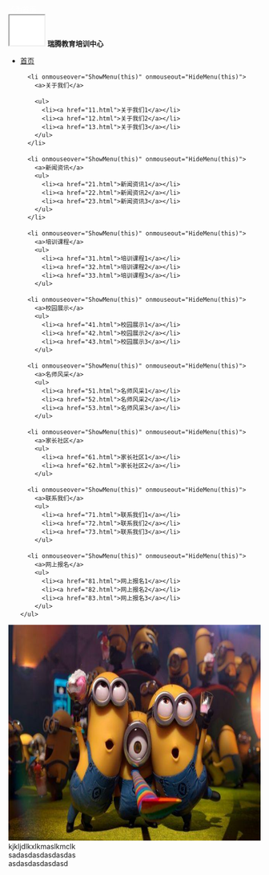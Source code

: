 <!DOCTYPE html>
<html lang="zh-CN">
<head>
  <meta charset="UTF-8">
  <title>瑞腾教育培训中心</title>
  
  <link rel="stylesheet" type="text/css" href="css/main.css"/>
  
  
  <script type="text/javascript">
    function ShowMenu(li){
      let submenu = li.getElementsByTagName("ul")[0];
      submenu.style.display = "block"; /*使用js代码来控制二级菜单的显示和隐藏*/
    }
    function HideMenu(li){
      let submenu = li.getElementsByTagName("ul")[0];
      submenu.style.display = "none";
    }
  </script>
  <link rel="shortcut icon" href="images/2.ico">
  <script type="text/javascript">
    //设为首页
    function SetHome(url) {
      if (document.all) {
        document.body.style.behavior = 'url(#default#homepage)';
        document.body.setHomePage(url);
      } else {
        alert("您好,您的浏览器不支持自动设置页面为首页功能,请您手动在浏览器里设置该页面为首页!");
      }
    }
  </script>
</head>


<body>
<div class="header">
  <a  onclick="SetHome('http://localhost:8080/webfirst/index.html')" href="javascript:void(0)" title="设为首页" style="color:white;size: 30px;">设为首页</a>
</div>
<iframe src="img/1.png" height="60px" width="70px"></iframe>
<span><b>瑞腾教育培训中心</b></span><br/>
  <div class="nav">
    <ul>
      <li><a href="mainpage.html">首页</a></li>

      <li onmouseover="ShowMenu(this)" onmouseout="HideMenu(this)">
        <a>关于我们</a>

        <ul>
          <li><a href="11.html">关于我们1</a></li>
          <li><a href="12.html">关于我们2</a></li>
          <li><a href="13.html">关于我们3</a></li>
        </ul>
      </li>

      <li onmouseover="ShowMenu(this)" onmouseout="HideMenu(this)">
        <a>新闻资讯</a>
        <ul>
          <li><a href="21.html">新闻资讯1</a></li>
          <li><a href="22.html">新闻资讯2</a></li>
          <li><a href="23.html">新闻资讯3</a></li>
        </ul>
      </li>

      <li onmouseover="ShowMenu(this)" onmouseout="HideMenu(this)">
        <a>培训课程</a>
        <ul>
          <li><a href="31.html">培训课程1</a></li>
          <li><a href="32.html">培训课程2</a></li>
          <li><a href="33.html">培训课程3</a></li>
        </ul>

      <li onmouseover="ShowMenu(this)" onmouseout="HideMenu(this)">
        <a>校园展示</a>
        <ul>
          <li><a href="41.html">校园展示1</a></li>
          <li><a href="42.html">校园展示2</a></li>
          <li><a href="43.html">校园展示3</a></li>
        </ul>

      <li onmouseover="ShowMenu(this)" onmouseout="HideMenu(this)">
        <a>名师风采</a>
        <ul>
          <li><a href="51.html">名师风采1</a></li>
          <li><a href="52.html">名师风采2</a></li>
          <li><a href="53.html">名师风采3</a></li>
        </ul>

      <li onmouseover="ShowMenu(this)" onmouseout="HideMenu(this)">
        <a>家长社区</a>
        <ul>
          <li><a href="61.html">家长社区1</a></li>
          <li><a href="62.html">家长社区2</a></li>
        </ul>

      <li onmouseover="ShowMenu(this)" onmouseout="HideMenu(this)">
        <a>联系我们</a>
        <ul>
          <li><a href="71.html">联系我们1</a></li>
          <li><a href="72.html">联系我们2</a></li>
          <li><a href="73.html">联系我们3</a></li>
        </ul>

      <li onmouseover="ShowMenu(this)" onmouseout="HideMenu(this)">
        <a>网上报名</a>
        <ul>
          <li><a href="81.html">网上报名1</a></li>
          <li><a href="82.html">网上报名2</a></li>
          <li><a href="83.html">网上报名3</a></li>
        </ul>
    </ul>
  </div>
<div  align="center" >
  <img id="imag1"src="img/left.jpg"style="width: 100%;height: 430px;">
</div>
<div id="content">
  <div id="content_left">kjkljdlkxlkmaslkmclk</div>
  <div id="content_mid">sadasdasdasdasdas</div>
  <div id="content_right">asdasdasdasdasd</div>
</div>
</body>
</html>
